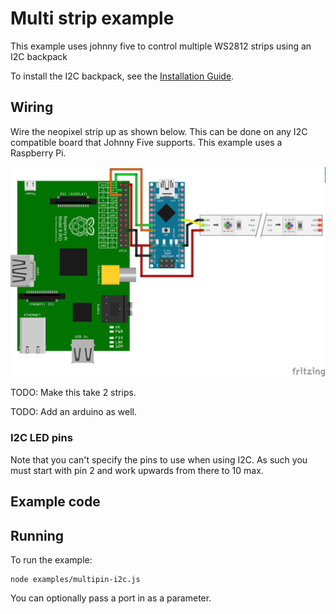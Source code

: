 # Multi strip example

This example uses johnny five to control multiple WS2812 strips using an I2C
backpack

To install the I2C backpack, see the [Installation Guide](installation.md).

## Wiring

Wire the neopixel strip up as shown below. This can be done on any I2C compatible
board that Johnny Five supports. This example uses a Raspberry Pi.

![Wiring diagram](breadboard/i2c_backpack_bb.png)

TODO: Make this take 2 strips.

TODO: Add an arduino as well.

### I2C LED pins

Note that you can't specify the pins to use when using I2C. As such you must
start with pin 2 and work upwards from there to 10 max.

## Example code


## Running

To run the example:

```
node examples/multipin-i2c.js
```

You can optionally pass a port in as a parameter.
